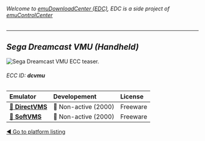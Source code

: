 ###### Welcome to [emuDownloadCenter (EDC)](https://github.com/PhoenixInteractiveNL/emuDownloadCenter/wiki/), EDC is a side project of [emuControlCenter](https://github.com/PhoenixInteractiveNL/emuControlCenter/wiki/)
***
## _Sega Dreamcast VMU (Handheld)_
![](https://raw.githubusercontent.com/wiki/PhoenixInteractiveNL/emuDownloadCenter/images_platform/ecc_dcvmu_teaser.png "Sega Dreamcast VMU ECC teaser.")
###### ECC ID: **dcvmu**

| Emulator | Developement | License |
|:---------|:-------------|:--------|
| [:file_folder: **DirectVMS**](https://github.com/PhoenixInteractiveNL/emuDownloadCenter/wiki/Emulator-directvms#menu) | :red_circle: Non-active (2000) | Freeware |
| [:file_folder: **SoftVMS**](https://github.com/PhoenixInteractiveNL/emuDownloadCenter/wiki/Emulator-softvms#menu) | :red_circle: Non-active (2000) | Freeware |

[:arrow_backward: Go to platform listing](https://github.com/PhoenixInteractiveNL/emuDownloadCenter/wiki/EDC-Platform-List)
